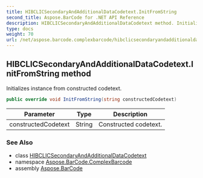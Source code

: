 ```yaml
---
title: HIBCLICSecondaryAndAdditionalDataCodetext.InitFromString
second_title: Aspose.BarCode for .NET API Reference
description: HIBCLICSecondaryAndAdditionalDataCodetext method. Initializes instance from constructed codetext
type: docs
weight: 70
url: /net/aspose.barcode.complexbarcode/hibclicsecondaryandadditionaldatacodetext/initfromstring/
---
```

## HIBCLICSecondaryAndAdditionalDataCodetext.InitFromString method

Initializes instance from constructed codetext.

```csharp
public override void InitFromString(string constructedCodetext)
```

| Parameter | Type | Description |
| --- | --- | --- |
| constructedCodetext | String | Constructed codetext. |

### See Also

* class [HIBCLICSecondaryAndAdditionalDataCodetext](../)
* namespace [Aspose.BarCode.ComplexBarcode](../../hibclicsecondaryandadditionaldatacodetext/)
* assembly [Aspose.BarCode](../../../)


